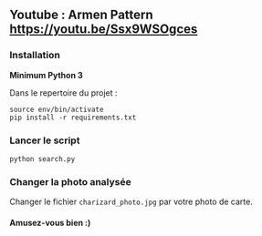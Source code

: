 ## Youtube : Armen Pattern https://youtu.be/Ssx9WSOgces

### Installation
**Minimum Python 3**

Dans le repertoire du projet :
```
source env/bin/activate
pip install -r requirements.txt
```

### Lancer le script
```
python search.py
```

### Changer la photo analysée
Changer le fichier `charizard_photo.jpg` par votre photo de carte.

#### Amusez-vous bien :)